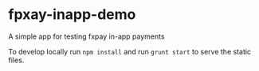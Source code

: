 # fpxay-inapp-demo
A simple app for testing fxpay in-app payments

To develop locally run `npm install` and run `grunt start` to serve the static files.
